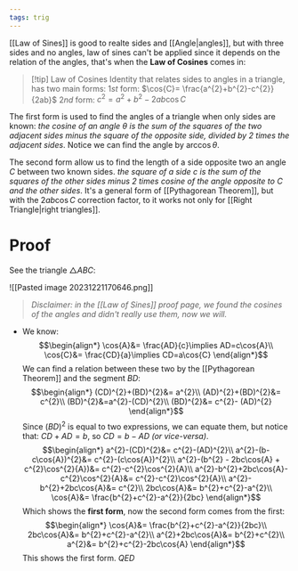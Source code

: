```yaml
---
tags: trig
---
```

[[Law of Sines]] is good to realte sides and [[Angle|angles]], but with three sides and no angles, law of sines can't be applied since it depends on the relation of the angles, that's when the **Law of Cosines** comes in:

>[!tip] Law of Cosines
>Identity that relates sides to angles in a triangle, has two main forms:
>$1$*st* form: $\cos{C}= \frac{a^{2}+b^{2}-c^{2}}{2ab}$ 
>$2$*nd* form: $c^{2} = a^{2}+b^{2}-2ab\cos{C}$

The first form is used to find the angles of a triangle when only sides are known: *the cosine of an angle $\theta$ is the sum of the squares of the two adjacent sides minus the square of the opposite side, divided by $2$ times the adjacent sides*. Notice we can find the angle by $\arccos{\theta}$.

The second form allow us to find the length of a side opposite two an angle $C$ between two known sides. *the square of a side $c$ is the sum of the squares of the other sides minus 2 times cosine of the angle opposite to $C$ and the other sides*.
It's a general form of [[Pythagorean Theorem]], but with the $2ab\cos{C}$ correction factor, to it works not only for [[Right Triangle|right triangles]].
# Proof
See the triangle $\triangle{ABC}$: 

![[Pasted image 20231221170646.png]]

> *Disclaimer: in the [[Law of Sines]] proof page, we found the cosines of the angles and didn't really use them, now we will.*

- We know:
$$\begin{align*}
\cos{A}&= \frac{AD}{c}\implies AD=c\cos{A}\\
\cos{C}&= \frac{CD}{a}\implies CD=a\cos{C}
\end{align*}$$
We can find a relation between these two by the [[Pythagorean Theorem]] and the segment $BD$:
$$\begin{align*}
(CD)^{2}+(BD)^{2}&= a^{2}\\
(AD)^{2}+(BD)^{2}&= c^{2}\\
(BD)^{2}&=a^{2}-(CD)^{2}\\
(BD)^{2}&= c^{2}- (AD)^{2} 
\end{align*}$$
Since $(BD)^{2}$ is equal to two expressions, we can equate them, but notice that: $CD+AD = b$, so $CD = b - AD$ *(or vice-versa)*.
$$\begin{align*}
a^{2}-(CD)^{2}&= c^{2}-(AD)^{2}\\
a^{2}-(b-c\cos{A})^{2}&= c^{2}-(c\cos{A})^{2}\\
a^{2}-(b^{2} - 2bc\cos{A} + c^{2}\cos^{2}{A})&= c^{2}-c^{2}\cos^{2}{A}\\
a^{2}-b^{2}+2bc\cos{A}-c^{2}\cos^{2}{A}&= c^{2}-c^{2}\cos^{2}{A}\\
a^{2}-b^{2}+2bc\cos{A}&= c^{2}\\
2bc\cos{A}&= b^{2}+c^{2}-a^{2}\\
\cos{A}&= \frac{b^{2}+c^{2}-a^{2}}{2bc}
\end{align*}$$
Which shows the **first form**, now the second form comes from the first:
$$\begin{align*}
\cos{A}&= \frac{b^{2}+c^{2}-a^{2}}{2bc}\\
2bc\cos{A}&= b^{2}+c^{2}-a^{2}\\
a^{2}+2bc\cos{A}&= b^{2}+c^{2}\\
a^{2}&= b^{2}+c^{2}-2bc\cos{A}
\end{align*}$$
This shows the first form. $QED$